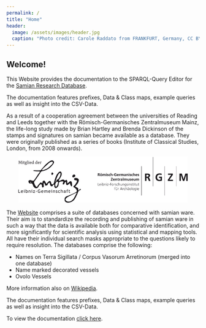 ```yaml
---
permalink: /
title: "Home"
header:
  image: /assets/images/header.jpg
  caption: "Photo credit: Carole Raddato from FRANKFURT, Germany, CC BY-SA 2.0, via [**Wikimedia Commons**](https://commons.wikimedia.org/wiki/File:Terra_sigillata,_Gallo-Roman_Museum_of_Tongeren,_Belgium_(27032316984).jpg)"
---
```


## Welcome!

<p>This Website provides the documentation to the SPARQL-Query Editor for the <a href="https://www1.rgzm.de/samian/home/frames.htm">Samian Research Database</a>.</p>
<p>The documentation features prefixes, Data & Class maps, example queries as well as insight into the CSV-Data.</p>

<p>As a result of a cooperation agreement between the universities of Reading and Leeds together with the Römisch-Germanisches Zentralmuseum Mainz, the life-long study made by Brian Hartley and Brenda Dickinson of the stamps and signatures on
    samian became available as a database. They were originally published as a series of books (Institute of Classical Studies, London, from 2008 onwards).
</p>

<p>
    <center><img src="https://github.com/RGZM/samian-lod/raw/main/assets/images/leibniz_rgzm_logo.png" style="height:120px;"></center>
</p>

<p>
    The <a href="https://www.rgzm.de/samian" target="_blank">Website</a> comprises a suite of databases concerned with samian ware. Their aim is to standardize the recording and publishing of samian ware in such a way that the data is available both
    for comparative identification, and more significantly for scientific analysis using statistical and mapping tools. All have their individual search masks appropriate to the questions likely to require resolution. The databases comprise the
    following:
    <br>
    <ul>
        <li>Names on Terra Sigillata / Corpus Vasorum Arretinorum (merged into one database)</li>
        <li>Name marked decorated vessels</li>
        <li>Ovolo Vessels</li>
    </ul>
</p>
<p>More information also on <a href="https://de.wikipedia.org/wiki/Samian_Research" target="_blank">Wikipedia</a>.</p>
<p>The documentation features prefixes, Data & Class maps, example queries as well as insight into the CSV-Data.</p>
<p>To view the documentation <a href="https://rgzm.github.io/samian-lod/doc/">click here</a>.</p>
